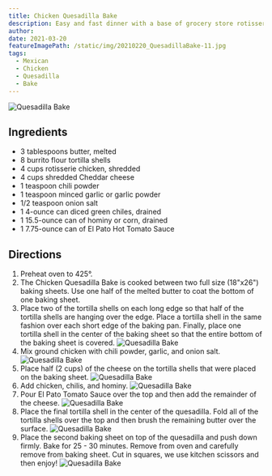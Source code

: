```yaml
---
title: Chicken Quesadilla Bake
description: Easy and fast dinner with a base of grocery store rotisserie chicken.  
author:
date: 2021-03-20
featureImagePath: /static/img/20210220_QuesadillaBake-11.jpg
tags:
  - Mexican
  - Chicken
  - Quesadilla
  - Bake
---
```

![Quesadilla Bake](/static/img/20210220_QuesadillaBake-11.jpg)
## Ingredients

* 3 tablespoons butter, melted
* 8 burrito flour tortilla shells
* 4 cups rotisserie chicken, shredded
* 4 cups shredded Cheddar cheese
* 1 teaspoon chili powder
* 1 teaspoon minced garlic or garlic powder
* 1/2 teaspoon onion salt
* 1 4-ounce can diced green chiles, drained
* 1 15.5-ounce can of hominy or corn, drained
* 1 7.75-ounce can of El Pato Hot Tomato Sauce

## Directions
1. Preheat oven to 425°.
2. The Chicken Quesadilla Bake is cooked between two full size (18"x26") baking sheets. Use one half of the melted butter to coat the bottom of one baking sheet.
3. Place two of the tortilla shells on each long edge so that half of the tortilla shells are hanging over the edge. Place a tortilla shell in the same fashion over each short edge of the baking pan. Finally, place one tortilla shell in the center of the baking sheet so that the entire bottom of the baking sheet is covered.
![Quesadilla Bake](/static/img/20210220_QuesadillaBake-1.jpg)
4. Mix ground chicken with chili powder, garlic,  and onion salt.
![Quesadilla Bake](/static/img/20210220_QuesadillaBake-2.jpg)
5. Place half (2 cups) of the cheese on the tortilla shells that were placed on the baking sheet.
![Quesadilla Bake](/static/img/20210220_QuesadillaBake-3.jpg)
6. Add chicken, chilis, and hominy.
![Quesadilla Bake](/static/img/20210220_QuesadillaBake-6.jpg)
7. Pour El Pato Tomato Sauce over the top and then add the remainder of the cheese.
![Quesadilla Bake](/static/img/20210220_QuesadillaBake-8.jpg)
8. Place the final tortilla shell in the center of the quesadilla. Fold all of the tortilla shells over the top and then brush the remaining butter over the surface.
![Quesadilla Bake](/static/img/20210220_QuesadillaBake-9.jpg)
9. Place the second baking sheet on top of the quesadilla and push down firmly. Bake for 25 - 30 minutes. Remove from oven and carefully remove from baking sheet. Cut in squares, we use kitchen scissors and then enjoy!
![Quesadilla Bake](/static/img/20210220_QuesadillaBake-10.jpg)
